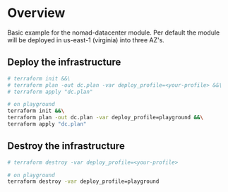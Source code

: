 # Overview

Basic example for the nomad-datacenter module.
Per default the module will be deployed in us-east-1 (virginia) into three AZ's.

## Deploy the infrastructure

```bash
# terraform init &&\
# terraform plan -out dc.plan -var deploy_profile=<your-profile> &&\
# terraform apply "dc.plan"

# on playground
terraform init &&\
terraform plan -out dc.plan -var deploy_profile=playground &&\
terraform apply "dc.plan"
```

## Destroy the infrastructure

```bash
# terraform destroy -var deploy_profile=<your-profile>

# on playground
terraform destroy -var deploy_profile=playground
```